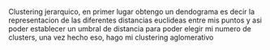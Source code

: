 Clustering jerarquico,
en primer lugar obtengo un dendograma es decir la representacion de las diferentes distancias euclideas entre mis puntos y asi poder establecer un umbral de distancia
para poder elegir mi numero de clusters, una vez hecho eso, hago mi clustering aglomerativo
